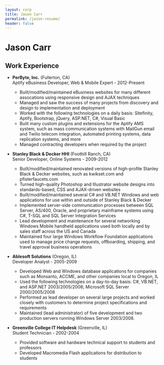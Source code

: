 ```yaml
---
layout: corp
title: Jason Carr
permalink: /jason-resume/
header: false
---
```


Jason Carr
==========

Work Experience
---------------

* **PerByte, Inc.** (Fullerton, CA)  
  Aptify eBusiness Developer, Web & Mobile Expert - 2012-Present

  - Built/modified/maintained eBusiness websites for many  different assocations using responsive design and AJAX techniques
  - Managed and saw the success of many projects from discovery and design to implementation and deployment
  - Worked with the following technologies on a daily basis: Sitefinity, Aptify, Bootstrap, jQuery, ASP.NET, C#, Visual Basic
  - Built many custom plugins and extensions for the Aptify AMS system, such as mass communication systems with MailGun email and Twilio telecom integration, automated printing systems, data replication systems, and more
  - Managed contracting developers when required by the project
 
* **Stanley Black & Decker HHI** (Foothill Ranch, CA)  
  Senior Developer, Online Systems - 2009-2012

  - Built/modified/maintained renovated versions of high-profile Stanley Black & Decker websites, such as kwikset.com and pfisterfaucets.com
  - Turned high-quality Photoshop and Illustrator website designs into standards-based, CSS and AJAX-driven websites
  - Built/modified/maintained several C# and VB.NET Windows and web applications for use within and outside of Stanley Black & Decker
  - Implemented server-side communication processes between SQL Server, AS/400, Oracle, and proprietary mainframe systems using C#, T-SQL and SQL Server Integration Services
  - Lead development and maintenance for several networking Windows Mobile handheld applications used both locally and by sales staff across the US and Canada
  - Maintained four large Windows Workflow Foundation applications used to manage price change requests, offboarding, shipping, and travel approval business operations

* **Ablesoft Solutions** (Oregon, IL)  
  Developer Analyst - 2005-2009

  - Developed Web and Windows database applications for companies such as Monsanto, ACCME, and other companies local to Oregon, IL
  - Used the following technologies on a day-to-day basis: C#, VB.NET, and ASP.NET 2003/2005/2008; Microsoft SQL Server 2000/2005/2008
  - Performed as lead developer on several large projects and worked closely with customers to determine project specifications and requirements
  - Maintained (lead administrator) of five development and two production servers running Windows Server 2003/2008.

* **Greenville College IT Helpdesk** (Greenville, IL)  
  Student Technician - 2002-2004

  - Provided software and hardware technical support to students and professors
  - Developed Macromedia Flash applications for distribution to students